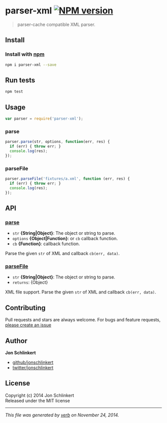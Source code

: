 # parser-xml [![NPM version](https://badge.fury.io/js/parser-xml.svg)](http://badge.fury.io/js/parser-xml)

> parser-cache compatible XML parser.

## Install

### Install with [npm](npmjs.org)

```bash
npm i parser-xml --save
```

## Run tests

```bash
npm test
```

## Usage
```js
var parser = require('parser-xml');
```

### parse

```js
parser.parse(str, options, function(err, res) {
  if (err) { throw err; }
  console.log(res);
});
```

### parseFile

```js
parser.parseFile('fixtures/a.xml', function (err, res) {
  if (err) { throw err; }
  console.log(res);
});
```

## API

### [parse](index.js#L32)

* `str` **{String|Object}**: The object or string to parse.    
* `options` **{Object|Function}**: or `cb` callback function.    
* `cb` **{Function}**: callback function.    

Parse the given `str` of XML and callback `cb(err, data)`.

### [parseFile](index.js#L60)

* `str` **{String|Object}**: The object or string to parse.    
* `returns`: {Object}  

XML file support. Parse the given `str` of XML and callback `cb(err, data)`.

## Contributing

Pull requests and stars are always welcome. For bugs and feature requests, [please create an issue](https://github.com/jonschlinkert/parser-xml/issues)

## Author

**Jon Schlinkert**
 
+ [github/jonschlinkert](https://github.com/jonschlinkert)
+ [twitter/jonschlinkert](http://twitter.com/jonschlinkert) 

## License
Copyright (c) 2014 Jon Schlinkert  
Released under the MIT license

***

_This file was generated by [verb](https://github.com/assemble/verb) on November 24, 2014._

[parser-cache]: https://github.com/jonschlinkert/parser-cache